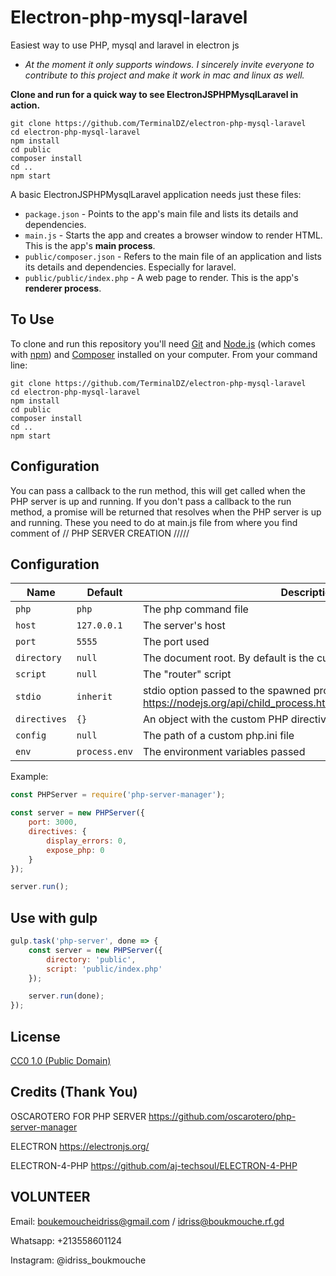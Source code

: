 # Electron-php-mysql-laravel
Easiest way to use PHP, mysql and laravel in electron js
- *At the moment it only supports windows. I sincerely invite everyone to contribute to this project and make it work in mac and linux as well.*

**Clone and run for a quick way to see ElectronJSPHPMysqlLaravel in action.**
```
git clone https://github.com/TerminalDZ/electron-php-mysql-laravel
cd electron-php-mysql-laravel
npm install
cd public
composer install
cd ..
npm start
```


A basic ElectronJSPHPMysqlLaravel application needs just these files:

- `package.json` - Points to the app's main file and lists its details and dependencies.
- `main.js` - Starts the app and creates a browser window to render HTML. This is the app's **main process**.
- `public/composer.json` - Refers to the main file of an application and lists its details and dependencies. Especially for laravel.
- `public/public/index.php` - A web page to render. This is the app's **renderer process**.


## To Use

To clone and run this repository you'll need [Git](https://git-scm.com) and [Node.js](https://nodejs.org/en/download/) (which comes with [npm](http://npmjs.com)) and [Composer](https://getcomposer.org/) installed on your computer. From your command line:

```
git clone https://github.com/TerminalDZ/electron-php-mysql-laravel
cd electron-php-mysql-laravel
npm install
cd public
composer install
cd ..
npm start
```



## Configuration
You can pass a callback to the run method, this will get called when the PHP server is up and running. If you don't pass a callback to the run method, a promise will be returned that resolves when the PHP server is up and running. These you need to do at main.js file from where you find comment of // PHP SERVER CREATION /////

## Configuration

Name | Default | Description
-----|---------|------------
`php` | `php` | The php command file
`host` | `127.0.0.1` | The server's host
`port` | `5555` | The port used
`directory` | `null` | The document root. By default is the current working directory
`script` | `null` | The "router" script
`stdio` | `inherit` | stdio option passed to the spawned process - https://nodejs.org/api/child_process.html#child_process_options_stdio
`directives` | `{}` | An object with the custom PHP directives
`config` | `null` | The path of a custom php.ini file
`env` | `process.env` | The environment variables passed

Example:

```js
const PHPServer = require('php-server-manager');

const server = new PHPServer({
    port: 3000,
    directives: {
        display_errors: 0,
        expose_php: 0
    }
});

server.run();
```

## Use with gulp

```js
gulp.task('php-server', done => {
    const server = new PHPServer({
        directory: 'public',
        script: 'public/index.php'
    });

    server.run(done);
});
```


## License

[CC0 1.0 (Public Domain)](LICENSE.md)

## Credits (Thank You) 

OSCAROTERO FOR PHP SERVER
https://github.com/oscarotero/php-server-manager

ELECTRON
https://electronjs.org/

ELECTRON-4-PHP
https://github.com/aj-techsoul/ELECTRON-4-PHP



## VOLUNTEER
Email: boukemoucheidriss@gmail.com / idriss@boukmouche.rf.gd

Whatsapp: +213558601124

Instagram: @idriss_boukmouche